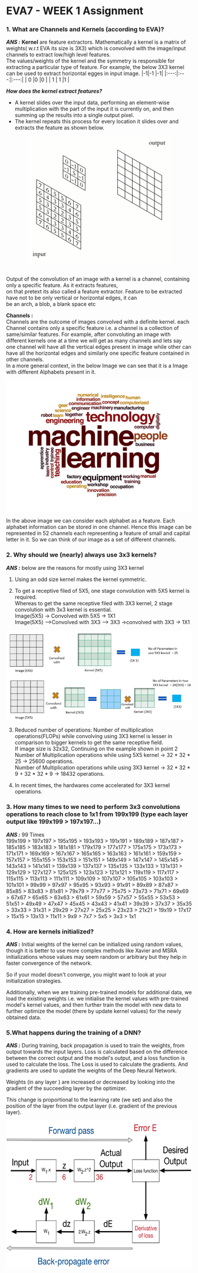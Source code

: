 # EVA7 - WEEK 1 Assignment #

### 1. What are Channels and Kernels (according to EVA)? ###
***ANS :***
**Kernel**  are feature extractors. Mathematically a kernel is a matrix of weights( w.r.t EVA its size is 3X3) 
which is convolved with the image/input channels to extract low/high level features.
<br/>The values/weights of the kernel and the symmetry is responsible for extracting a particular type of feature.
For example, the below 3X3 kernel can be used to extract horizontal egges in input image.
|-1|-1 |-1|
|:---:|:---:|:---:|
| 0 |0 |0 |
| 1 | 1 |1 |

***How does the kernel extract features?***
- A kernel slides over the input data, performing an element-wise multiplication with the part of the input it is currently on, 
and then summing up the results into a single output pixel.
- The kernel repeats this process for every location it slides over and extracts the feature as shown below.<br/>
<p align ="center">
  <img  src="Resource/conv_gif.gif">			  
</p>

<br/> Output of the convolution of an image with a kernel is a channel, containing only a specific feature. As it extracts features,
<br/> on that pretext its also called a feature extractor. Feature to be extracted have not to be only vertical or horizontal edges, it can
<br/> be an arch, a blob, a  blank space etc

__**Channels :**__
<br/> Channels are the outcome of images convolved with a definite kernel. each Channel contains only a specific feature i.e. a channel is a 
collection of same/similar features. For example, after convoluting an image with different kernels one at a time we will get as many channels 
and lets say one channel will have all the vertical
edges present in image while other can have all the horizontal edges and similarly one specific feature contained in other channels.
<br/> In a more general context, in the below Image we can see that it is a Image with different Alphabets present in it.
<p align ="center">
  <img  src="Resource/Alphabet.png">			  
</p>

In the above image we can consider each alphabet as a feature. Each alphabet information can be stored in one channel. Hence this image can be 
represented in 52 channels each representing a feature of small and capital letter in it. So we can think of our image as a set of different channels.

### 2. Why should we (nearly) always use 3x3 kernels? ###
***ANS :***
below are the reasons for mostly using 3X3 kernel
1. Using an odd size kernel makes the kernel symmetric.

2. To get a receptive filed of 5X5, one stage convolution with 5X5 kernel is required.
<br/>Whereas to get the same receptive filed with 3X3 kernel, 2 stage convolution with 3x3 kernel is essential.
<br/> Image(5X5) -> Convolved with 5X5 -> 1X1
<br/> Image(5X5) -->Convolved with 3X3 --> 3X3 ->convolved with 3X3 -> 1X1
<p align ="center">
  <img  src="Resource/Kernel.png">			  
</p>

3. Reduced number of operations:
Number of multiplication operations(FLOPs) while convolving using 3X3 kernel is lesser in comparison to bigger kernels to get the same receptive field.
<br/> If image size is 32x32, Continuing on the example shown in point 2
<br/> Number of Multiplication operations while using 5X5 kernel -> 32 * 32 * 25 -> 25600 operations.
<br/> Number of Multiplication operations while using 3X3 kernel -> 32 * 32 * 9 + 32 * 32 * 9 -> 18432 operations.

4. In recent times, the hardwares come accelerated for 3X3 kernel operations.

### 3. How many times to we need to perform 3x3 convolutions operations to reach close to 1x1 from 199x199 (type each layer output like 199x199 > 197x197...) ###
***ANS :***
99 Times
<br/>
 199x199 > 197x197 > 195x195 > 193x193 > 191x191 > 189x189 > 187x187 > 185x185 > 183x183 > 181x181 > 179x179 > 177x177 > 175x175 > 173x173 > 171x171 > 169x169 > 
 167x167 > 165x165 > 163x163 > 161x161 > 159x159 > 157x157 > 155x155 > 153x153 > 151x151 > 149x149 > 147x147 > 145x145 > 143x143 > 141x141 > 139x139 > 137x137 >
 135x135 > 133x133 > 131x131 > 129x129 > 127x127 > 125x125 > 123x123 > 121x121 > 119x119 > 117x117 > 115x115 > 113x113 > 111x111 > 109x109 > 107x107 > 105x105 >
 103x103 > 101x101 > 99x99 > 97x97 > 95x95 > 93x93 > 91x91 > 89x89 > 87x87 > 85x85 > 83x83 > 81x81 > 79x79 > 77x77 > 75x75 > 73x73 > 71x71 > 69x69 > 67x67 > 65x65 > 
 63x63 > 61x61 > 59x59 > 57x57 > 55x55 > 53x53 > 51x51 > 49x49 > 47x47 > 45x45 > 43x43 > 41x41 > 39x39 > 37x37 > 35x35 > 33x33 > 31x31 > 29x29 > 27x27 > 25x25 > 
 23x23 > 21x21 > 19x19 > 17x17 > 15x15 > 13x13 > 11x11 > 9x9 > 7x7 > 5x5 > 3x3 > 1x1
 
 ### 4. How are kernels initialized? ###
***ANS :***
Initial weights of the kernel can be initialized using random values, though it is better to use more complex methods like Xavier and MSRA initializations whose values may seem random or arbitrary but they help in faster convergence of the network.

So if your model doesn't converge, you might want to look at your initialization strategies.

Additionally, when we are training pre-trained models for additional data, we load the existing weights i.e. we initialise the kernel values with pre-trained model's kernel values, and then further train the model with new data to further optimize 
the model (there by update kernel values) for the newly obtained data.

### 5.What happens during the training of a DNN? ###
***ANS :***
During training, back propagation is used to train the weights, from output towards the input layers. Loss is calculated based on the difference between the correct output and the model's output, and a loss function is used to calculate the loss. The Loss is used to calculate the gradients. And gradients are used to update the weights of the Deep Neural Network.

Weights (in any layer ) are increased or decreased by looking into the gradient of the succeeding layer by the optimizer.

This change is proportional to the learning rate (we set) and also the position of the layer from the output layer (i.e. gradient of the previous layer).

<p align ="center">
  <img widht= 400, height = 400 src="Resource/errorback.png">			  
</p>
